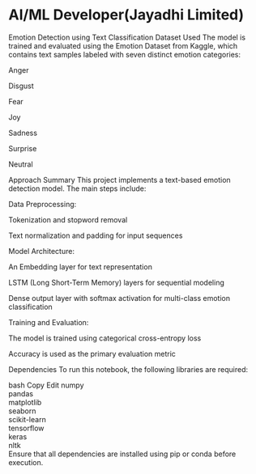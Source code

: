 # AI/ML Developer(Jayadhi Limited)

Emotion Detection using Text Classification
Dataset Used
The model is trained and evaluated using the Emotion Dataset from Kaggle, which contains text samples labeled with seven distinct emotion categories:

Anger

Disgust

Fear

Joy

Sadness

Surprise

Neutral

Approach Summary
This project implements a text-based emotion detection model. The main steps include:

Data Preprocessing:

Tokenization and stopword removal

Text normalization and padding for input sequences

Model Architecture:

An Embedding layer for text representation

LSTM (Long Short-Term Memory) layers for sequential modeling

Dense output layer with softmax activation for multi-class emotion classification

Training and Evaluation:

The model is trained using categorical cross-entropy loss

Accuracy is used as the primary evaluation metric

Dependencies
To run this notebook, the following libraries are required:

bash
Copy
Edit
numpy  
pandas  
matplotlib  
seaborn  
scikit-learn  
tensorflow  
keras  
nltk  
Ensure that all dependencies are installed using pip or conda before execution.

